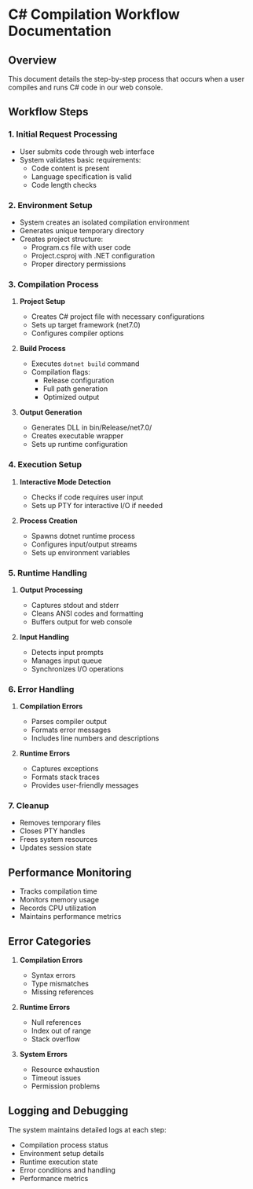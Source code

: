# C# Compilation Workflow Documentation

## Overview
This document details the step-by-step process that occurs when a user compiles and runs C# code in our web console.

## Workflow Steps

### 1. Initial Request Processing
- User submits code through web interface
- System validates basic requirements:
  - Code content is present
  - Language specification is valid
  - Code length checks

### 2. Environment Setup
- System creates an isolated compilation environment
- Generates unique temporary directory
- Creates project structure:
  - Program.cs file with user code
  - Project.csproj with .NET configuration
  - Proper directory permissions

### 3. Compilation Process
1. **Project Setup**
   - Creates C# project file with necessary configurations
   - Sets up target framework (net7.0)
   - Configures compiler options

2. **Build Process**
   - Executes `dotnet build` command
   - Compilation flags:
     - Release configuration
     - Full path generation
     - Optimized output

3. **Output Generation**
   - Generates DLL in bin/Release/net7.0/
   - Creates executable wrapper
   - Sets up runtime configuration

### 4. Execution Setup
1. **Interactive Mode Detection**
   - Checks if code requires user input
   - Sets up PTY for interactive I/O if needed

2. **Process Creation**
   - Spawns dotnet runtime process
   - Configures input/output streams
   - Sets up environment variables

### 5. Runtime Handling
1. **Output Processing**
   - Captures stdout and stderr
   - Cleans ANSI codes and formatting
   - Buffers output for web console

2. **Input Handling**
   - Detects input prompts
   - Manages input queue
   - Synchronizes I/O operations

### 6. Error Handling
1. **Compilation Errors**
   - Parses compiler output
   - Formats error messages
   - Includes line numbers and descriptions

2. **Runtime Errors**
   - Captures exceptions
   - Formats stack traces
   - Provides user-friendly messages

### 7. Cleanup
- Removes temporary files
- Closes PTY handles
- Frees system resources
- Updates session state

## Performance Monitoring
- Tracks compilation time
- Monitors memory usage
- Records CPU utilization
- Maintains performance metrics

## Error Categories
1. **Compilation Errors**
   - Syntax errors
   - Type mismatches
   - Missing references

2. **Runtime Errors**
   - Null references
   - Index out of range
   - Stack overflow

3. **System Errors**
   - Resource exhaustion
   - Timeout issues
   - Permission problems

## Logging and Debugging
The system maintains detailed logs at each step:
- Compilation process status
- Environment setup details
- Runtime execution state
- Error conditions and handling
- Performance metrics
